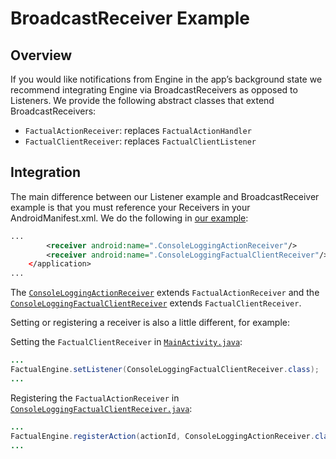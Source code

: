 # BroadcastReceiver Example

## Overview

If you would like notifications from Engine in the app’s background state we recommend integrating Engine via BroadcastReceivers as opposed to Listeners.  We provide the following abstract classes that extend BroadcastReceivers:

- `FactualActionReceiver`: replaces `FactualActionHandler`
- `FactualClientReceiver`: replaces `FactualClientListener`

## Integration

The main difference between our Listener example and BroadcastReceiver example is that you must reference your Receivers in your AndroidManifest.xml.  We do the following in [our example](https://github.com/Factual/engine-examples/blob/b66a0357f492f2041d53c5ab97350704c801371e/broadcast-receiver-example/app/src/main/AndroidManifest.xml#L20-L21):

```xml
...
        <receiver android:name=".ConsoleLoggingActionReceiver"/>
        <receiver android:name=".ConsoleLoggingFactualClientReceiver"/>
    </application>
...
```

The [`ConsoleLoggingActionReceiver`](https://github.com/Factual/engine-examples/blob/b66a0357f492f2041d53c5ab97350704c801371e/broadcast-receiver-example/app/src/main/java/com/factual/broadcastreceiverexample/ConsoleLoggingActionReceiver.java) extends `FactualActionReceiver` and the [`ConsoleLoggingFactualClientReceiver`](https://github.com/Factual/engine-examples/blob/b66a0357f492f2041d53c5ab97350704c801371e/broadcast-receiver-example/app/src/main/java/com/factual/broadcastreceiverexample/ConsoleLoggingFactualClientReceiver.java) extends `FactualClientReceiver`.

Setting or registering a receiver is also a little different, for example:

Setting the `FactualClientReceiver` in [`MainActivity.java`](https://github.com/Factual/engine-examples/blob/b66a0357f492f2041d53c5ab97350704c801371e/broadcast-receiver-example/app/src/main/java/com/factual/broadcastreceiverexample/MainActivity.java#L42):

```java
...
FactualEngine.setListener(ConsoleLoggingFactualClientReceiver.class);
...
```

Registering the `FactualActionReceiver` in [`ConsoleLoggingFactualClientReceiver.java`](https://github.com/Factual/engine-examples/blob/b66a0357f492f2041d53c5ab97350704c801371e/broadcast-receiver-example/app/src/main/java/com/factual/broadcastreceiverexample/ConsoleLoggingFactualClientReceiver.java#L42):

```java
...
FactualEngine.registerAction(actionId, ConsoleLoggingActionReceiver.class);
...
```
